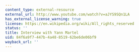 ```yaml
---
content_type: external-resource
external_url: http://www.youtube.com/watch?v=aJYS9SQn1LA
has_external_license_warning: true
license: https://en.wikipedia.org/wiki/All_rights_reserved
status: ''
title: Interview with Yann Martel
uid: 84f6a9f7-447b-4a48-8519-62be6de06bf9
wayback_url: ''
---
```

